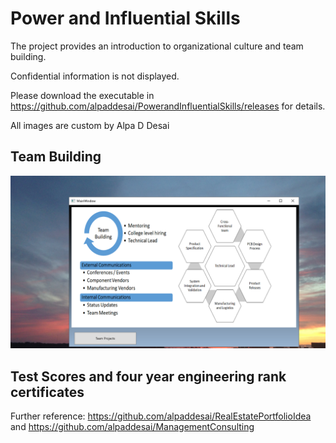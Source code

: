 # Power and Influential Skills

The project provides an introduction to organizational culture and team building. 

Confidential information is not displayed.

Please download the executable in https://github.com/alpaddesai/PowerandInfluentialSkills/releases for details. 

All images are custom by Alpa D Desai 

## Team Building
![image](TeamBuilding.png)

## Test Scores and four year engineering rank certificates


Further reference: https://github.com/alpaddesai/RealEstatePortfolioIdea  and https://github.com/alpaddesai/ManagementConsulting
